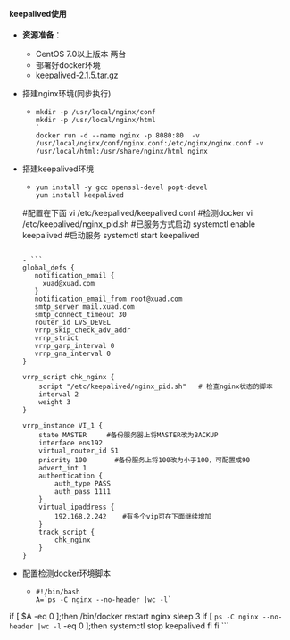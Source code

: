 #### keepalived使用

- **资源准备**：

  - CentOS 7.0以上版本 两台
  - 部署好docker环境
  - [keepalived-2.1.5.tar.gz](http://www.keepalived.org/download.html)

- 搭建nginx环境(同步执行)

  - ```shell
    mkdir -p /usr/local/nginx/conf
    mkdir -p /usr/local/nginx/html
    `
    docker run -d --name nginx -p 8080:80  -v /usr/local/nginx/conf/nginx.conf:/etc/nginx/nginx.conf -v /usr/local/html:/usr/share/nginx/html nginx
    ```
  
- 搭建keepalived环境

  - ```shell
    yum install -y gcc openssl-devel popt-devel
    yum install keepalived
  #配置在下面
    vi /etc/keepalived/keepalived.conf
    #检测docker
    vi /etc/keepalived/nginx_pid.sh
    #已服务方式启动
    systemctl enable keepalived
    #启动服务
    systemctl start keepalived
    ```
    
  - ```
    global_defs {
       notification_email {
         xuad@xuad.com
       }
       notification_email_from root@xuad.com
       smtp_server mail.xuad.com
       smtp_connect_timeout 30
       router_id LVS_DEVEL
       vrrp_skip_check_adv_addr
       vrrp_strict
       vrrp_garp_interval 0
       vrrp_gna_interval 0
    }
    
    vrrp_script chk_nginx {
        script "/etc/keepalived/nginx_pid.sh"   # 检查nginx状态的脚本
        interval 2
        weight 3
    }
    
    vrrp_instance VI_1 {
        state MASTER     #备份服务器上将MASTER改为BACKUP
        interface ens192
        virtual_router_id 51
        priority 100       #备份服务上将100改为小于100，可配置成90
        advert_int 1
        authentication {
            auth_type PASS
            auth_pass 1111
        }
        virtual_ipaddress {
            192.168.2.242    #有多个vip可在下面继续增加
        }
        track_script {
            chk_nginx
        }
    }
    ```

- 配置检测docker环境脚本

  - ```shell
    #!/bin/bash
    A=`ps -C nginx --no-header |wc -l`
if [ $A -eq 0 ];then
         /bin/docker restart nginx
          sleep 3
                if [ `ps -C nginx --no-header |wc -l` -eq 0 ];then
                      systemctl stop keepalived
    fi 
    fi
    ```
    
    





